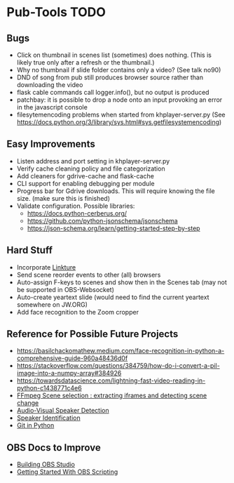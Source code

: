 # Pub-Tools TODO

## Bugs

* Click on thumbnail in scenes list (sometimes) does nothing.
  (This is likely true only after a refresh or the thumbnail.)
* Why no thumbnail if slide folder contains only a video? (See talk no90)
* DND of song from pub still produces browser source rather than downloading the video
* flask cable commands call logger.info(), but no output is produced
* patchbay: it is possible to drop a node onto an input provoking an error in the javascript console
* filesytemencoding problems when started from khplayer-server.py (See https://docs.python.org/3/library/sys.html#sys.getfilesystemencoding)

## Easy Improvements

* Listen address and port setting in khplayer-server.py
* Verify cache cleaning policy and file categorization
* Add cleaners for gdrive-cache and flask-cache
* CLI support for enabling debugging per module
* Progress bar for Gdrive downloads. This will require knowing the file size. (make sure this is finished)
* Validate configuration. Possible libraries:
    * https://docs.python-cerberus.org/
    * https://github.com/python-jsonschema/jsonschema
    * https://json-schema.org/learn/getting-started-step-by-step

## Hard Stuff

* Incorporate [Linkture](https://github.com/erykjj/linkture)
* Send scene reorder events to other (all) browsers
* Auto-assign F-keys to scenes and show then in the Scenes tab (may not be supported in OBS-Websocket)
* Auto-create yeartext slide (would need to find the current yeartext somewhere on JW.ORG)
* Add face recognition to the Zoom cropper

## Reference for Possible Future Projects

* https://basilchackomathew.medium.com/face-recognition-in-python-a-comprehensive-guide-960a48436d0f
* https://stackoverflow.com/questions/384759/how-do-i-convert-a-pil-image-into-a-numpy-array#384926
* https://towardsdatascience.com/lightning-fast-video-reading-in-python-c1438771c4e6
* [FFmpeg Scene selection : extracting iframes and detecting scene change](https://www.bogotobogo.com/FFMpeg/ffmpeg_thumbnails_select_scene_iframe.php)
* [Audio-Visual Speaker Detection](https://medium.com/@siddheshdeshpande/audio-visual-active-speaker-detection-on-video-for-ai-tools-dc297443f0be)
* [Speaker Identification](https://speechbrain.readthedocs.io/en/latest/tutorials/basics/what-can-i-do-with-speechbrain.html)
* [Git in Python](https://stackoverflow.com/questions/13166595/how-can-i-pull-a-remote-repository-with-gitpython#13166781)

## OBS Docs to Improve

* [Building OBS Studio](https://github.com/obsproject/obs-studio/wiki/Building-OBS-Studio)
* [Getting Started With OBS Scripting](https://github.com/obsproject/obs-studio/wiki/Getting-Started-With-OBS-Scripting)
